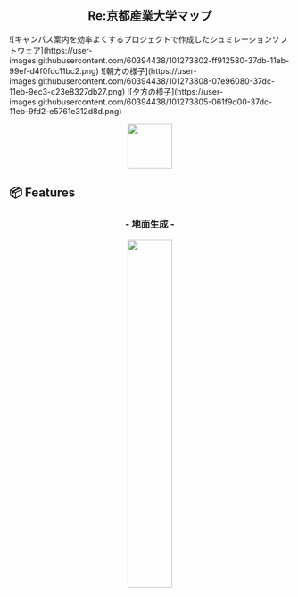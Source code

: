 <h2 align="center">Re:京都産業大学マップ</h2>
![キャンパス案内を効率よくするプロジェクトで作成したシュミレーションソフトウェア](https://user-images.githubusercontent.com/60394438/101273802-ff912580-37db-11eb-99ef-d4f0fdc11bc2.png)
![朝方の様子](https://user-images.githubusercontent.com/60394438/101273808-07e96080-37dc-11eb-9ec3-c23e8327db27.png)
![夕方の様子](https://user-images.githubusercontent.com/60394438/101273805-061f9d00-37dc-11eb-9fd2-e5761e312d8d.png)
<p align="center">
  <a href="https://unity.com/ja"><img src="https://〜.png" width="80px;" /></a>
  <br>
</p>

## 📦 Features

<h3 align="center">- 地面生成 -</h3>

<p align="center">
  <img src="https://〜.jpg" width=40%>
</p>
